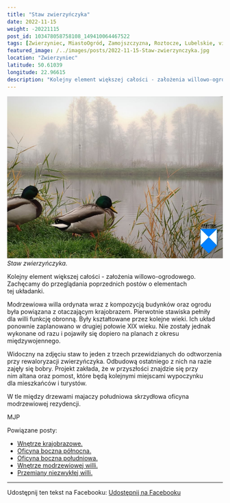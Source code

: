 ```yaml
---
title: "Staw zwierzyńczyka"
date: 2022-11-15
weight: -20221115
post_id: 103478058758108_149410064467522
tags: [Zwierzyniec, MiastoOgród, Zamojszczyzna, Roztocze, Lubelskie, villarestituta, turystyka, dziedzictwo, zabytki, krajobrazy]
featured_image: /../images/posts/2022-11-15-Staw-zwierzynczyka.jpg
location: "Zwierzyniec"
latitude: 50.61039
longitude: 22.96615
description: "Kolejny element większej całości - założenia willowo-ogrodowego. Zachęcamy do przeglądania poprzednich postów o elementach tej układanki...."
---
```


![Staw zwierzyńczyka.](/images/posts/2022-11-15-Staw-zwierzynczyka.jpg)
*Staw zwierzyńczyka.*

Kolejny element większej całości - założenia willowo-ogrodowego. Zachęcamy do przeglądania poprzednich postów o elementach tej układanki.

Modrzewiowa willa ordynata wraz z kompozycją budynków oraz ogrodu była powiązana z otaczającym krajobrazem.
Pierwotnie stawiska pełniły dla willi funkcję obronną. Były kształtowane przez kolejne wieki. Ich układ ponownie zaplanowano w drugiej połowie XIX wieku. Nie zostały jednak wykonane od razu i pojawiły się dopiero na planach z okresu międzywojennego.

Widoczny na zdjęciu staw to jeden z trzech przewidzianych do odtworzenia przy rewaloryzacji zwierzyńczyka. Odbudową ostatniego z nich na razie zajęły się bobry. Projekt zakłada, że w przyszłości znajdzie się przy nim altana oraz pomost, które będą kolejnymi miejscami wypoczynku dla mieszkańców i turystów.

W tle między drzewami majaczy południowa skrzydłowa oficyna modrzewiowej rezydencji.



MJP

Powiązane posty:
- [Wnętrze krajobrazowe.](/posts/Wnetrze-krajobrazowe)
- [Oficyna boczna północna.](/posts/Oficyna-boczna-polnocna)
- [Oficyna boczna południowa.](/posts/Oficyna-boczna-poludniowa)
- [Wnętrze modrzewiowej willi.](/posts/Wnetrze-modrzewiowej-willi)
- [Przemiany niezwykłej willi.](/posts/Przemiany-niezwyklej-willi)


---

Udostępnij ten tekst na Facebooku:
[Udostępnij na Facebooku](https://www.facebook.com/sharer/sharer.php?u=https://stowarzyszeniewachniewskiej.pl/posts/Staw-zwierzynczyka)

<script type="application/ld+json">
{
  "@context": "https://schema.org",
  "@type": "BlogPosting",
  "headline": "Staw zwierzyńczyka.",
  "datePublished": "2022-11-15",
  "dateModified": "2022-11-15",
  "author": {
    "@type": "Organization",
    "name": "Stowarzyszenie Wachniewskiej"
  },
  "publisher": {
    "@type": "Organization",
    "name": "Stowarzyszenie im. Aleksandry Wachniewskiej",
    "logo": {
      "@type": "ImageObject",
      "url": "https://stowarzyszeniewachniewskiej.pl/images/logo/logo.svg"
    }
  },
  "mainEntityOfPage": {
    "@type": "WebPage",
    "@id": "https://stowarzyszeniewachniewskiej.pl/posts/Staw-zwierzynczyka"
  },
  "image": {
    "@type": "ImageObject",
    "url": "https://stowarzyszeniewachniewskiej.pl/images/posts/2022-11-15-Staw-zwierzynczyka.jpg"
  },
  "articleSection": "Dziedzictwo Kulturowe i Zabytki",
  "keywords": "Zwierzyniec, MiastoOgród, Zamojszczyzna, Roztocze, Lubelskie, villarestituta, turystyka, dziedzictwo, zabytki, krajobrazy",
  "wordCount": 121,
  "articleBody": "Kolejny element większej całości - założenia willowo-ogrodowego. Zachęcamy do przeglądania poprzednich postów o elementach tej układanki.\n\nModrzewiowa willa ordynata wraz z kompozycją budynków oraz ogrodu była powiązana z otaczającym krajobrazem.\nPierwotnie stawiska pełniły dla willi funkcję obronną. Były kształtowane przez kolejne wieki. Ich układ ponownie zaplanowano w drugiej połowie XIX wieku. Nie zostały jednak wykonane od razu i pojawiły się dopiero na planach z okresu międzywojennego.\n\nWidoczny na zdjęciu staw to jeden z trzech przewidzianych do odtworzenia przy rewaloryzacji zwierzyńczyka. Odbudową ostatniego z nich na razie zajęły się bobry. Projekt zakłada, że w przyszłości znajdzie się przy nim altana oraz pomost, które będą kolejnymi miejscami wypoczynku dla mieszkańców i turystów.\n\nW tle między drzewami majaczy południowa skrzydłowa oficyna modrzewiowej rezydencji.\n\n         \n\nMJP",
  "description": "Odkryj piękno Zwierzyńca i jego zabytki."
}
</script>
<script type="application/ld+json">
{
  "@context": "https://schema.org",
  "@type": "BreadcrumbList",
  "itemListElement": [
    {
      "@type": "ListItem",
      "position": 1,
      "name": "Home",
      "item": "https://stowarzyszeniewachniewskiej.pl"
    },
    {
      "@type": "ListItem",
      "position": 2,
      "name": "posts",
      "item": "https://stowarzyszeniewachniewskiej.pl/posts"
    },
    {
      "@type": "ListItem",
      "position": 3,
      "name": "Staw zwierzyńczyka.",
      "item": "https://stowarzyszeniewachniewskiej.pl/posts/Staw-zwierzynczyka"
    }
  ]
}
</script>
